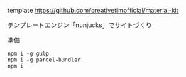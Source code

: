 template
https://github.com/creativetimofficial/material-kit

テンプレートエンジン「nunjucks」でサイトづくり  

準備
```
npm i -g gulp
npm i -g parcel-bundler
npm i
```

